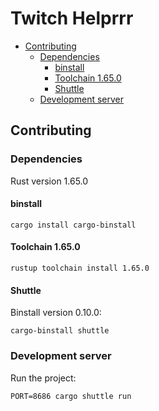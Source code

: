 # Twitch Helprrr

- [Contributing](#contributing)
  - [Dependencies](#dependencies)
    - [binstall](#binstall)
    - [Toolchain 1.65.0](#toolchain-1650)
    - [Shuttle](#shuttle)
  - [Development server](#development-server)


## Contributing

### Dependencies

Rust version 1.65.0

#### binstall

    cargo install cargo-binstall

#### Toolchain 1.65.0

    rustup toolchain install 1.65.0

#### Shuttle

Binstall version 0.10.0:

    cargo-binstall shuttle


### Development server

Run the project:

    PORT=8686 cargo shuttle run
